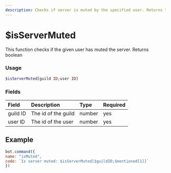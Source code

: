 ```yaml
---
description: Checks if server is muted by the specified user. Returns true or false
---
```


# $isServerMuted

This function checks if the given user has muted the server. Returns boolean

### Usage
```php
$isServerMuted[guild ID;user ID]
```
### Fields
| Field | Description | Type | Required |
| :--- | :--- | :--- | :--- |
| guild ID | The id of the guild | number | yes |
| user ID | The id of the user | number | yes |

## Example

```javascript
bot.command({
name: "isMuted",
code: `Is server muted: $isServerMuted[$guildID;$mentioned[1]]`
})
```

